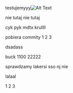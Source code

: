 testujemyyy![Alt Text](https://picsum.photos/id/8/200/300)

nie tutaj nie tutaj 

cyk pyk mdtx krullll


pobiera commity 1 2 3


dsadass  


buck 1100
22222

sprawdzamy
lakersi sso
nj nie  

lalaal

1
2
3